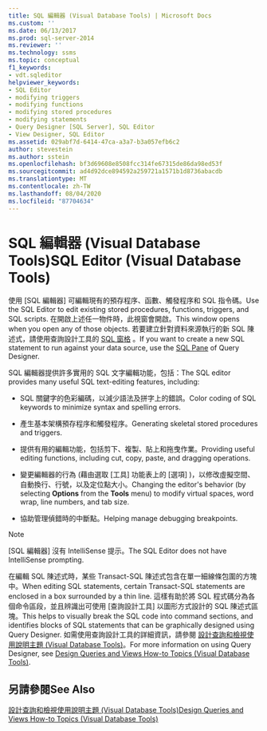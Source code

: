 ```yaml
---
title: SQL 編輯器 (Visual Database Tools) | Microsoft Docs
ms.custom: ''
ms.date: 06/13/2017
ms.prod: sql-server-2014
ms.reviewer: ''
ms.technology: ssms
ms.topic: conceptual
f1_keywords:
- vdt.sqleditor
helpviewer_keywords:
- SQL Editor
- modifying triggers
- modifying functions
- modifying stored procedures
- modifying statements
- Query Designer [SQL Server], SQL Editor
- View Designer, SQL Editor
ms.assetid: 029abf7d-6414-47ca-a3a7-b3a057efb6c2
author: stevestein
ms.author: sstein
ms.openlocfilehash: bf3d69608e8508fcc314fe67315de86da98ed53f
ms.sourcegitcommit: ad4d92dce894592a259721a1571b1d8736abacdb
ms.translationtype: MT
ms.contentlocale: zh-TW
ms.lasthandoff: 08/04/2020
ms.locfileid: "87704634"
---
```

# <a name="sql-editor-visual-database-tools"></a><span data-ttu-id="ae6d0-102">SQL 編輯器 (Visual Database Tools)</span><span class="sxs-lookup"><span data-stu-id="ae6d0-102">SQL Editor (Visual Database Tools)</span></span>
  <span data-ttu-id="ae6d0-103">使用 [SQL 編輯器] 可編輯現有的預存程序、函數、觸發程序和 SQL 指令碼。</span><span class="sxs-lookup"><span data-stu-id="ae6d0-103">Use the SQL Editor to edit existing stored procedures, functions, triggers, and SQL scripts.</span></span> <span data-ttu-id="ae6d0-104">在開啟上述任一物件時，此視窗會開啟。</span><span class="sxs-lookup"><span data-stu-id="ae6d0-104">This window opens when you open any of those objects.</span></span> <span data-ttu-id="ae6d0-105">若要建立針對資料來源執行的新 SQL 陳述式，請使用查詢設計工具的 [SQL 窗格](visual-database-tools.md) 。</span><span class="sxs-lookup"><span data-stu-id="ae6d0-105">If you want to create a new SQL statement to run against your data source, use the [SQL Pane](visual-database-tools.md) of Query Designer.</span></span>  
  
 <span data-ttu-id="ae6d0-106">SQL 編輯器提供許多實用的 SQL 文字編輯功能，包括：</span><span class="sxs-lookup"><span data-stu-id="ae6d0-106">The SQL editor provides many useful SQL text-editing features, including:</span></span>  
  
-   <span data-ttu-id="ae6d0-107">SQL 關鍵字的色彩編碼，以減少語法及拼字上的錯誤。</span><span class="sxs-lookup"><span data-stu-id="ae6d0-107">Color coding of SQL keywords to minimize syntax and spelling errors.</span></span>  
  
-   <span data-ttu-id="ae6d0-108">產生基本架構預存程序和觸發程序。</span><span class="sxs-lookup"><span data-stu-id="ae6d0-108">Generating skeletal stored procedures and triggers.</span></span>  
  
-   <span data-ttu-id="ae6d0-109">提供有用的編輯功能，包括剪下、複製、貼上和拖曳作業。</span><span class="sxs-lookup"><span data-stu-id="ae6d0-109">Providing useful editing functions, including cut, copy, paste, and dragging operations.</span></span>  
  
-   <span data-ttu-id="ae6d0-110">變更編輯器的行為 (藉由選取 [工具]  功能表上的 [選項]  )，以修改虛擬空間、自動換行、行號，以及定位點大小。</span><span class="sxs-lookup"><span data-stu-id="ae6d0-110">Changing the editor's behavior (by selecting **Options** from the **Tools** menu) to modify virtual spaces, word wrap, line numbers, and tab size.</span></span>  
  
-   <span data-ttu-id="ae6d0-111">協助管理偵錯時的中斷點。</span><span class="sxs-lookup"><span data-stu-id="ae6d0-111">Helping manage debugging breakpoints.</span></span>  
  
> [!NOTE]  
>  <span data-ttu-id="ae6d0-112">[SQL 編輯器] 沒有 IntelliSense 提示。</span><span class="sxs-lookup"><span data-stu-id="ae6d0-112">The SQL Editor does not have IntelliSense prompting.</span></span>  
  
 <span data-ttu-id="ae6d0-113">在編輯 SQL 陳述式時，某些 Transact-SQL 陳述式包含在單一細線條包圍的方塊中。</span><span class="sxs-lookup"><span data-stu-id="ae6d0-113">When editing SQL statements, certain Transact-SQL statements are enclosed in a box surrounded by a thin line.</span></span> <span data-ttu-id="ae6d0-114">這樣有助於將 SQL 程式碼分為各個命令區段，並且辨識出可使用 [查詢設計工具] 以圖形方式設計的 SQL 陳述式區塊。</span><span class="sxs-lookup"><span data-stu-id="ae6d0-114">This helps to visually break the SQL code into command sections, and identifies blocks of SQL statements that can be graphically designed using Query Designer.</span></span> <span data-ttu-id="ae6d0-115">如需使用查詢設計工具的詳細資訊，請參閱 [設計查詢和檢視使用說明主題 &#40;Visual Database Tools&#41;](design-queries-and-views-how-to-topics-visual-database-tools.md)。</span><span class="sxs-lookup"><span data-stu-id="ae6d0-115">For more information on using Query Designer, see [Design Queries and Views How-to Topics &#40;Visual Database Tools&#41;](design-queries-and-views-how-to-topics-visual-database-tools.md).</span></span>  
  
## <a name="see-also"></a><span data-ttu-id="ae6d0-116">另請參閱</span><span class="sxs-lookup"><span data-stu-id="ae6d0-116">See Also</span></span>  
 [<span data-ttu-id="ae6d0-117">設計查詢和檢視使用說明主題 &#40;Visual Database Tools&#41;</span><span class="sxs-lookup"><span data-stu-id="ae6d0-117">Design Queries and Views How-to Topics &#40;Visual Database Tools&#41;</span></span>](design-queries-and-views-how-to-topics-visual-database-tools.md)  
  
  
